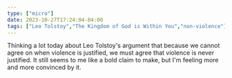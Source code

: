 ```yaml
---
type: ["micro"]
date: 2023-10-27T17:24:04-04:00
tags: ["Leo Tolstoy","The Kingdom of God is Within You","non-violence"]
---
```

Thinking a lot today about Leo Tolstoy's argument that because we cannot agree on when violence is justified, we must agree that violence is never justified. It still seems to me like a bold claim to make, but I'm feeling more and more convinced by it.
